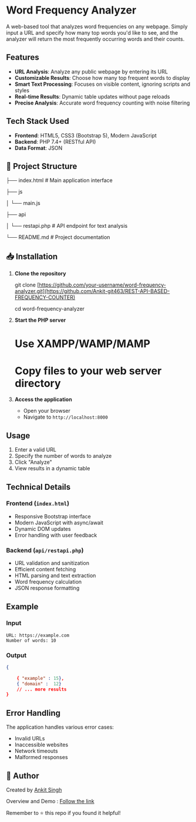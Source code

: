 # Word Frequency Analyzer

A web-based tool that analyzes word frequencies on any webpage. Simply input a URL and specify how many top words you'd like to see, and the analyzer will return the most frequently occurring words and their counts.

##  Features

-  **URL Analysis**: Analyze any public webpage by entering its URL
-  **Customizable Results**: Choose how many top frequent words to display
-  **Smart Text Processing**: Focuses on visible content, ignoring scripts and styles
-  **Real-time Results**: Dynamic table updates without page reloads
-  **Precise Analysis**: Accurate word frequency counting with noise filtering

## Tech Stack Used

- **Frontend**: HTML5, CSS3 (Bootstrap 5), Modern JavaScript
- **Backend**: PHP 7.4+ (RESTful API)
- **Data Format**: JSON

## 📁 Project Structure

├── index.html   # Main application interface

├── js

│   └── main.js  

├── api

│   └── restapi.php         # API endpoint for text analysis

└── README.md              # Project documentation



## 📥 Installation

1. **Clone the repository**

   git clone [https://github.com/your-username/word-frequency-analyzer.git](https://github.com/Ankit-git463/REST-API-BASED-FREQUENCY-COUNTER)
   
   cd word-frequency-analyzer


3. **Start the PHP server**

   # Use XAMPP/WAMP/MAMP
   # Copy files to your web server directory
   

4. **Access the application**
   - Open your browser
   - Navigate to `http://localhost:8000`

## Usage

1. Enter a valid URL 
2. Specify the number of words to analyze
3. Click "Analyze"
4. View results in a dynamic table

## Technical Details

### Frontend (`index.html`)
- Responsive Bootstrap interface
- Modern JavaScript with async/await
- Dynamic DOM updates
- Error handling with user feedback

### Backend (`api/restapi.php`)
- URL validation and sanitization
- Efficient content fetching
- HTML parsing and text extraction
- Word frequency calculation
- JSON response formatting

## Example

### Input
```
URL: https://example.com
Number of words: 10
```

### Output
```json
{
  
    { "example" : 15},
    { "domain" :  12}
    // ... more results
}
```

## Error Handling

The application handles various error cases:
- Invalid URLs
- Inaccessible websites
- Network timeouts
- Malformed responses


## 👤 Author

Created by [Ankit Singh](https://github.com/Ankit-git463)

Overview and Demo :  [Follow the link](https://www.loom.com/share/481329a95e7c403681ee7077be78ec99?sid=e27666a3-94aa-407f-89f9-fc34848c4879)


Remember to ⭐ this repo if you found it helpful!
